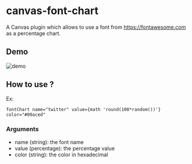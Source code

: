 # canvas-font-chart

A Canvas plugin which allows to use a font from https://fontawesome.com as a percentage chart.

## Demo

![demo](https://github.com/bahaaldine/canvas-font-chart/blob/master/font-chart.gif?raw=true)

## How to use ?

Ex:

```
fontChart name="twitter" value={math 'round(100*random())'} color="#00aced"
```

### Arguments 
- name (string): the font name
- value (percentage): the percentage value
- color (string): the color in hexadecimal

